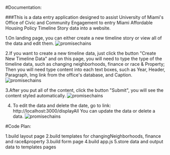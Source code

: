 #Documentation:

###This is a data entry application designed to assist University of Miami's Office of Civic and Community Engagement to entry Miami Affordable Housing Policy Timeline Story data into a website. 

1.On landing page, you can either create a new timeline story or view all of the data and edit them. 
![promisechains](https://cloud.githubusercontent.com/assets/13953268/24924656/86945d12-1ec3-11e7-8193-42658bbab9c2.png)

2.If you want to create a new timeline data, just click the button "Create New Timeline Data" and on this page, you will need to type the type of the timeline data, such as changing neighborhoods, finance or race & Property; Then you will need type content into each text boxes, such as Year, Header, Paragraph, Img link from the office's database, and Caption. 
![promisechains](https://cloud.githubusercontent.com/assets/13953268/24925420/33dbf924-1ec6-11e7-9830-62785db12190.png)

3.After you put all of the content, click the button "Submit", you will see the content styled automatically. 
![promisechains](https://cloud.githubusercontent.com/assets/13953268/24925457/5091d138-1ec6-11e7-816f-80c4c99466d9.png)

4. To edit the data and delete the date, go to link: http://localhost:3000/displayAll   You can update the data or delete a data. 
![promisechains](https://cloud.githubusercontent.com/assets/13953268/24925534/921e3be6-1ec6-11e7-9e4e-3822b0c91b4f.png)


#Code Plan:

1.build layout page
2.build templates for changingNeighborhoods, finance and race&property
3.build form page
4.build app.js
5.store data and output data to templates pages
